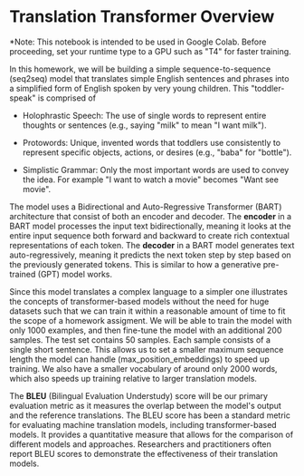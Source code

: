 # Translation Transformer Overview

*Note: This notebook is intended to be used in Google Colab. Before proceeding, set your runtime type to a GPU such as "T4" for faster training.

In this homework, we will be building a simple sequence-to-sequence (seq2seq) model that translates simple English sentences and phrases into a simplified form of English spoken by very young children. This "toddler-speak" is comprised of

* Holophrastic Speech: The use of single words to represent entire thoughts or sentences (e.g., saying "milk" to mean "I want milk").

*  Protowords: Unique, invented words that toddlers use consistently to represent specific objects, actions, or desires (e.g., "baba" for "bottle").

* Simplistic Grammar: Only the most important words are used to convey the idea. For example "I want to watch a movie" becomes "Want see movie".

The model uses a Bidirectional and Auto-Regressive Transformer (BART) architecture that consist of both an encoder and decoder. The **encoder** in a BART model processes the input text bidirectionally, meaning it looks at the entire input sequence both forward and backward to create rich contextual representations of each token. The **decoder** in a BART model generates text auto-regressively, meaning it predicts the next token step by step based on the previously generated tokens. This is similar to how a generative pre-trained (GPT) model works.

Since this model translates a complex language to a simpler one illustrates the concepts of transformer-based models without the need for huge datasets such that we can train it within a reasonable amount of time to fit the scope of a homework assigment. We will be able to train the model with only 1000 examples, and then fine-tune the model with an additional 200 samples. The test set contains 50 samples. Each sample consists of a single short sentence. This allows us to set a smaller maximum sequence length the model can handle (max_position_embeddings) to speed up training. We also have a smaller vocabulary of around only 2000 words, which also speeds up training relative to larger translation models.

The **BLEU** (Bilingual Evaluation Understudy) score  will be our primary evaluation metric as it measures the overlap between the model's output and the reference translations. The BLEU score has been a standard metric for evaluating machine translation models, including transformer-based models. It provides a quantitative measure that allows for the comparison of different models and approaches. Researchers and practitioners often report BLEU scores to demonstrate the effectiveness of their translation models.


